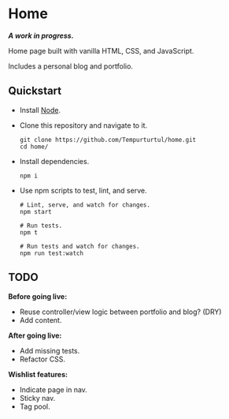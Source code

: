 # Home

***A work in progress.***

Home page built with vanilla HTML, CSS, and JavaScript.

Includes a personal blog and portfolio.

## Quickstart

- Install [Node](https://nodejs.org/en/).
- Clone this repository and navigate to it.

  ```
  git clone https://github.com/Tempurturtul/home.git
  cd home/
  ```

- Install dependencies.

  ```
  npm i
  ```

- Use npm scripts to test, lint, and serve.

  ```
  # Lint, serve, and watch for changes.
  npm start

  # Run tests.
  npm t

  # Run tests and watch for changes.
  npm run test:watch
  ```

## TODO

**Before going live:**

- Reuse controller/view logic between portfolio and blog? (DRY)
- Add content.

**After going live:**

- Add missing tests.
- Refactor CSS.

**Wishlist features:**

- Indicate page in nav.
- Sticky nav.
- Tag pool.
